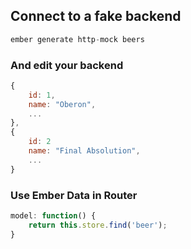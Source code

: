 ##  Connect to a fake backend

```javascript
ember generate http-mock beers
```

### And edit your backend

```javascript
{
    id: 1,
    name: "Oberon",
    ...
},
{
    id: 2
    name: "Final Absolution",
    ...
}
```

### Use Ember Data in Router

```javascript
model: function() {
    return this.store.find('beer');
}
```

